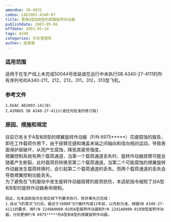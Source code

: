 ```yaml
---
amendno: 39-4032  
cadno: CAD2003-A340-07  
title: 更换A型和B型的襟翼旋转作动器  
publishdate: 2003-05-06  
effdate: 2003-05-14  
tags: A340  
categories: 华东管理局  
author: 侯慧卿  
---
```

  
### 适用范围  
适用于在生产线上未完成50044号改装或在运行中未执行SB A340-27-4111的所有序列号的A340-211，212，213，311，312，313型飞机。  
  
<!--more-->  
### 参考文件  
    1.DGAC AD2003-141(B)  
    2.AIRBUS SB A340-27-4111(或任何批准的修订版)  
  
### 原因、措施和规定  
目前已有关于A型和B型的襟翼旋转作动器（P/N 6975*****）花键腐蚀的报告，即在工作载荷作用下，由于摇臂花键和堵盖末端之间轴向和径向相对运动，导致表面保护层破坏，从而产生腐蚀，降低其疲劳强度。  
    襟翼控制系统有两个载荷通道，当第一个载荷通道丢失时，旋转作动器摇臂可能会随着产生断裂，此时载荷将转换至第二个载荷通道。当第二个可能腐蚀的襟翼旋转作动器发生载荷转换时，会引起第二个载荷通道的丢失。而两个载荷通道的丢失会导致襟翼控制功能丢失。  
    为了避免在飞机服役中发生旋转作动器摇臂的疲劳损伤，本适航指令缩短了对A型和B型的旋转作动器寿命限制。  
  
    因此，在本适航指令生效后按下列要求执行，除非事先已完成：  
    1.自从飞机首次飞行后，最迟于18000飞行循环内或12年前，以先到为准，根据SB A340-27-4111的要求，用P/N 2240A0000-01的A型旋转作动器和P/N 2241A0000-01的B型旋转作动器，分别更换P/N 6975*****的A型和B型的襟翼旋转作动器。  
